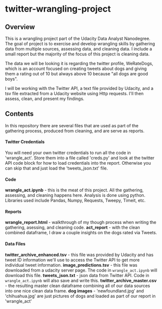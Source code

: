 # twitter-wrangling-project

## Overview
This is a wrangling project part of the Udacity Data Analyst Nanodegree. 
The goal of project is to exercise and develop wrangling skills by gathering 
data from multiple sources, assessing data, and cleaning data. I include a 
small report but the majority of the focus of this project is cleaning data.

The data we will be looking it is regarding the twitter profile, WeRateDogs,
which is an account focused on creating tweets about dogs and giving them a
rating out of 10 but always above 10 because "all dogs are good boys".

I will be working with the Twitter API, a text file provided by Udacity, and
a tsv file extracted from a Udacity website using Http requests. I'll then
assess, clean, and present my findings.

## Contents
In this repository there are several files that are used as part of the 
gathering process, produced from cleaning, and are serve as reports.
#### Twitter Credentials
You will need your own twitter credentials to run all the code in 
'wrangle_act'. Store them into a file called 'creds.py' and look at the 
twitter API code block for how to load credentials into the report. 
Otherwise you can skip that and just load the 'tweets_json.txt' file.
#### Code
**wrangle_act.ipynb** - this is the meat of this project. All the gathering,
assessing, and cleaning happens here. Analysis is done using python. 
Libraries used include Pandas, Numpy, Requests, Tweepy, Timeit, etc.
#### Reports
**wrangle_report.html** - walkthrough of my though process when writing
the gathering, asessing, and cleaning code.
**act_report** - with the clean combined dataframe, I draw a couple insights
on the dogs rated via Tweets.
#### Data Files
**twitter_archive_enhanced.tsv** - this file was provided by Udacity and 
has tweet ID information we'll use to access the Twitter API to get more 
individual tweet information.
**image_predictions.tsv** - this file was downloaded from a udacity server
page. The code in `wrangle_act.ipynb` will download this file.
**tweets_json.txt** - json data from Twitter API. Code in `wrangle_act.ipynb`
will also save and write this.
**twitter_archive_master.csv** - the resulting master clean dataframe 
combining all of our data sources into one nice clean data frame.
**dog images** - 'newfoundland.jpg' and 'chihuahua.jpg' are just pictures
of dogs and loaded as part of our report in 'wrangle_act'

